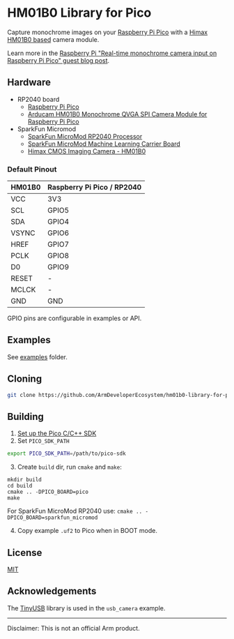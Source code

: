 # HM01B0 Library for Pico

Capture monochrome images on your [Raspberry Pi Pico](https://www.raspberrypi.com/products/raspberry-pi-pico/) with a [Himax HM01B0 based](https://www.himax.com.tw/products/cmos-image-sensor/always-on-vision-sensors/hm01b0/) camera module.

Learn more in the [Raspberry Pi "Real-time monochrome camera input on Raspberry Pi Pico" guest blog post](https://www.raspberrypi.com/news/real-time-monochrome-camera-input-on-raspberry-pi-pico/).

## Hardware

 * RP2040 board
   * [Raspberry Pi Pico](https://www.raspberrypi.org/products/raspberry-pi-pico/)
   * [Arducam HM01B0 Monochrome QVGA SPI Camera Module for Raspberry Pi Pico](https://www.arducam.com/product/arducam-hm01b0-qvga-spi-camera-module-for-raspberry-pi-pico-2/)
 * SparkFun Micromod
   * [SparkFun MicroMod RP2040 Processor](https://www.sparkfun.com/products/17720)
   * [SparkFun MicroMod Machine Learning Carrier Board](https://www.sparkfun.com/products/16400)
   * [Himax CMOS Imaging Camera - HM01B0](https://www.sparkfun.com/products/15570)

### Default Pinout

| HM01B0 | Raspberry Pi Pico / RP2040 |
| ------ | -------------------------- |
| VCC | 3V3 |
| SCL | GPIO5 |
| SDA | GPIO4 |
| VSYNC | GPIO6 |
| HREF | GPIO7 |
| PCLK | GPIO8 |
| D0 | GPIO9 |
| RESET | - |
| MCLCK | - |
| GND | GND |

GPIO pins are configurable in examples or API.

## Examples

See [examples](examples/) folder.

## Cloning

```sh
git clone https://github.com/ArmDeveloperEcosystem/hm01b0-library-for-pico.git 
```

## Building

1. [Set up the Pico C/C++ SDK](https://datasheets.raspberrypi.org/pico/getting-started-with-pico.pdf)
2. Set `PICO_SDK_PATH`
```sh
export PICO_SDK_PATH=/path/to/pico-sdk
```
3. Create `build` dir, run `cmake` and `make`:
```
mkdir build
cd build
cmake .. -DPICO_BOARD=pico
make
```
For SparkFun MicroMod RP2040 use: `cmake .. -DPICO_BOARD=sparkfun_micromod`

4. Copy example `.uf2` to Pico when in BOOT mode.

## License

[MIT](LICENSE)

## Acknowledgements

The [TinyUSB](https://github.com/hathach/tinyusb) library is used in the `usb_camera` example.

---

Disclaimer: This is not an official Arm product.
